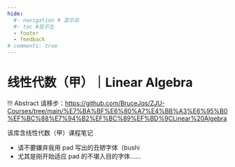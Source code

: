 ```yaml
---
hide:
  #- navigation # 显示右
  #- toc #显示左
  - footer
  - feedback
# comments: true
---  
```


# 线性代数（甲）｜Linear Algebra

!!! Abstract 
    请移步：https://github.com/BruceJqs/ZJU-Courses/tree/main/%E7%BA%BF%E6%80%A7%E4%BB%A3%E6%95%B0%EF%BC%88%E7%94%B2%EF%BC%89%EF%BD%9CLinear%20Algebra

该库含线性代数（甲）课程笔记

- 请不要嫌弃我用 pad 写出的丑陋字体（bushi
- 尤其是刚开始适应 pad 的不堪入目的字体……